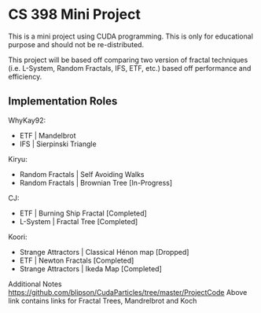 # CS 398 Mini Project
This is a mini project using CUDA programming. This is only for educational purpose and should not be re-distributed.

This project will be based off comparing two version of fractal techniques (i.e. L-System, Random Fractals, IFS, ETF, etc.) based off performance and efficiency.

Implementation Roles
--------------------
WhyKay92:
- ETF | Mandelbrot
- IFS | Sierpinski Triangle

Kiryu:
- Random Fractals | Self Avoiding Walks
- Random Fractals | Brownian Tree           [In-Progress]

CJ:
- ETF | Burning Ship Fractal                [Completed]
- L-System | Fractal Tree                   [Completed]

Koori:
- Strange Attractors | Classical Hénon map  [Dropped]
- ETF | Newton Fractals                     [Completed]
- Strange Attractors | Ikeda Map			[Completed]



Additional Notes 
https://github.com/blipson/CudaParticles/tree/master/ProjectCode 
Above link contains links for Fractal Trees, Mandrelbrot and Koch